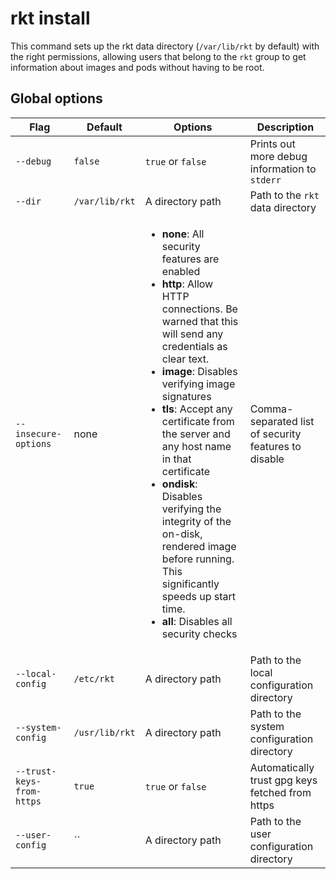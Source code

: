 # rkt install

This command sets up the rkt data directory (`/var/lib/rkt` by default) with the right permissions, allowing users that belong to the `rkt` group to get information about images and pods without having to be root.

## Global options

| Flag | Default | Options | Description |
| --- | --- | --- | --- |
| `--debug` |  `false` | `true` or `false` | Prints out more debug information to `stderr` |
| `--dir` | `/var/lib/rkt` | A directory path | Path to the `rkt` data directory |
| `--insecure-options` |  none | <ul><li>**none**: All security features are enabled</li><li>**http**: Allow HTTP connections. Be warned that this will send any credentials as clear text.</li><li>**image**: Disables verifying image signatures</li><li>**tls**: Accept any certificate from the server and any host name in that certificate</li><li>**ondisk**: Disables verifying the integrity of the on-disk, rendered image before running. This significantly speeds up start time.</li><li>**all**: Disables all security checks</li></ul>  | Comma-separated list of security features to disable |
| `--local-config` |  `/etc/rkt` | A directory path | Path to the local configuration directory |
| `--system-config` |  `/usr/lib/rkt` | A directory path | Path to the system configuration directory |
| `--trust-keys-from-https` |  `true` | `true` or `false` | Automatically trust gpg keys fetched from https |
| `--user-config` |  `` | A directory path | Path to the user configuration directory |
